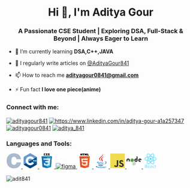 <h1 align="center">Hi 👋, I'm Aditya Gour</h1>
<h3 align="center">A Passionate CSE Student | Exploring DSA, Full-Stack & Beyond | Always Eager to Learn</h3>

- 🌱 I’m currently learning **DSA,C++,JAVA**

- 📝 I regularly write articles on [@AdityaGour841](@AdityaGour841)

- 📫 How to reach me **adityagour0841@gmail.com**

- ⚡ Fun fact **I love one piece(anime)**

<h3 align="left">Connect with me:</h3>
<p align="left">
<a href="https://twitter.com/adityagour841" target="blank"><img align="center" src="https://raw.githubusercontent.com/rahuldkjain/github-profile-readme-generator/master/src/images/icons/Social/twitter.svg" alt="adityagour841" height="30" width="40" /></a>
<a href="https://linkedin.com/in/https://www.linkedin.com/in/aditya-gour-a1a257347" target="blank"><img align="center" src="https://raw.githubusercontent.com/rahuldkjain/github-profile-readme-generator/master/src/images/icons/Social/linked-in-alt.svg" alt="https://www.linkedin.com/in/aditya-gour-a1a257347" height="30" width="40" /></a>
<a href="https://instagram.com/adityagour0841" target="blank"><img align="center" src="https://raw.githubusercontent.com/rahuldkjain/github-profile-readme-generator/master/src/images/icons/Social/instagram.svg" alt="adityagour0841" height="30" width="40" /></a>
<a href="https://www.codechef.com/users/aditya_841" target="blank"><img align="center" src="https://cdn.jsdelivr.net/npm/simple-icons@3.1.0/icons/codechef.svg" alt="aditya_841" height="30" width="40" /></a>
</p>

<h3 align="left">Languages and Tools:</h3>
<p align="left"> <a href="https://www.cprogramming.com/" target="_blank" rel="noreferrer"> <img src="https://raw.githubusercontent.com/devicons/devicon/master/icons/c/c-original.svg" alt="c" width="40" height="40"/> </a> <a href="https://www.w3schools.com/cpp/" target="_blank" rel="noreferrer"> <img src="https://raw.githubusercontent.com/devicons/devicon/master/icons/cplusplus/cplusplus-original.svg" alt="cplusplus" width="40" height="40"/> </a> <a href="https://www.w3schools.com/css/" target="_blank" rel="noreferrer"> <img src="https://raw.githubusercontent.com/devicons/devicon/master/icons/css3/css3-original-wordmark.svg" alt="css3" width="40" height="40"/> </a> <a href="https://www.figma.com/" target="_blank" rel="noreferrer"> <img src="https://www.vectorlogo.zone/logos/figma/figma-icon.svg" alt="figma" width="40" height="40"/> </a> <a href="https://www.w3.org/html/" target="_blank" rel="noreferrer"> <img src="https://raw.githubusercontent.com/devicons/devicon/master/icons/html5/html5-original-wordmark.svg" alt="html5" width="40" height="40"/> </a> <a href="https://www.java.com" target="_blank" rel="noreferrer"> <img src="https://raw.githubusercontent.com/devicons/devicon/master/icons/java/java-original.svg" alt="java" width="40" height="40"/> </a> <a href="https://developer.mozilla.org/en-US/docs/Web/JavaScript" target="_blank" rel="noreferrer"> <img src="https://raw.githubusercontent.com/devicons/devicon/master/icons/javascript/javascript-original.svg" alt="javascript" width="40" height="40"/> </a> <a href="https://nodejs.org" target="_blank" rel="noreferrer"> <img src="https://raw.githubusercontent.com/devicons/devicon/master/icons/nodejs/nodejs-original-wordmark.svg" alt="nodejs" width="40" height="40"/> </a> <a href="https://reactjs.org/" target="_blank" rel="noreferrer"> <img src="https://raw.githubusercontent.com/devicons/devicon/master/icons/react/react-original-wordmark.svg" alt="react" width="40" height="40"/> </a> </p>

<p><img align="center" src="https://github-readme-stats.vercel.app/api/top-langs?username=adit841&show_icons=true&locale=en&layout=compact" alt="adit841" /></p>
